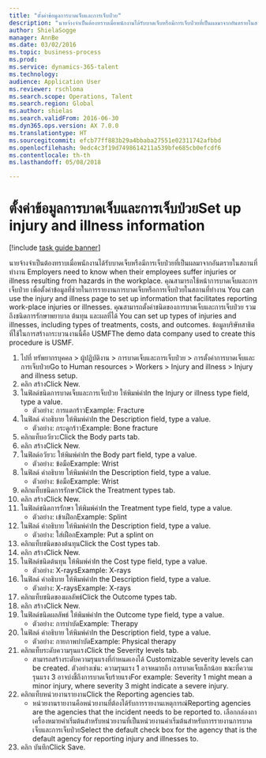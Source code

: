 ```yaml
--- 
title: "ตั้งค่าข้อมูลการบาดเจ็บและการเจ็บป่วย"
description: "นายจ้างจำเป็นต้องทราบเมื่อพนักงานได้รับบาดเจ็บหรือมีการเจ็บป่วยที่เป็นผลมาจากอันตรายในสถานที่ทำงาน "
author: ShielaSogge
manager: AnnBe
ms.date: 03/02/2016
ms.topic: business-process
ms.prod: 
ms.service: dynamics-365-talent
ms.technology: 
audience: Application User
ms.reviewer: rschloma
ms.search.scope: Operations, Talent
ms.search.region: Global
ms.author: shielas
ms.search.validFrom: 2016-06-30
ms.dyn365.ops.version: AX 7.0.0
ms.translationtype: HT
ms.sourcegitcommit: efcb77ff883b29a4bbaba27551e02311742afbbd
ms.openlocfilehash: 9edc4c3f19d7498614211a539bfe685cb0efcdf6
ms.contentlocale: th-th
ms.lasthandoff: 05/08/2018

---
```

# <a name="set-up-injury-and-illness-information"></a><span data-ttu-id="fe2a4-103">ตั้งค่าข้อมูลการบาดเจ็บและการเจ็บป่วย</span><span class="sxs-lookup"><span data-stu-id="fe2a4-103">Set up injury and illness information</span></span>

[!include [task guide banner](../../includes/task-guide-banner.md)]

<span data-ttu-id="fe2a4-104">นายจ้างจำเป็นต้องทราบเมื่อพนักงานได้รับบาดเจ็บหรือมีการเจ็บป่วยที่เป็นผลมาจากอันตรายในสถานที่ทำงาน </span><span class="sxs-lookup"><span data-stu-id="fe2a4-104">Employers need to know when their employees suffer injuries or illness resulting from hazards in the workplace.</span></span> <span data-ttu-id="fe2a4-105">คุณสามารถใช้หน้าการบาดเจ็บและการเจ็บป่วย เพื่อตั้งค่าข้อมูลที่ช่วยในการรายงานการบาดเจ็บหรือการเจ็บป่วยในสถานที่ทำงาน </span><span class="sxs-lookup"><span data-stu-id="fe2a4-105">You can use the injury and illness page to set up information that facilitates reporting work-place injuries or illnesses.</span></span> <span data-ttu-id="fe2a4-106">คุณสามารถตั้งค่าชนิดของการบาดเจ็บและการเจ็บป่วย รวมถึงชนิดการรักษาพยาบาล ต้นทุน และผลที่ได้ </span><span class="sxs-lookup"><span data-stu-id="fe2a4-106">You can set up types of injuries and illnesses, including types of treatments, costs, and outcomes.</span></span> <span data-ttu-id="fe2a4-107">ข้อมูลบริษัทสาธิตที่ใช้ในการสร้างกระบวนงานนี้คือ USMF</span><span class="sxs-lookup"><span data-stu-id="fe2a4-107">The demo data company used to create this procedure is USMF.</span></span>

1. <span data-ttu-id="fe2a4-108">ไปที่ ทรัพยากรบุคคล > ผู้ปฏิบัติงาน > การบาดเจ็บและการเจ็บป่วย > การตั้งค่าการบาดเจ็บและการเจ็บป่วย</span><span class="sxs-lookup"><span data-stu-id="fe2a4-108">Go to Human resources > Workers > Injury and illness > Injury and illness setup.</span></span>
2. <span data-ttu-id="fe2a4-109">คลิก สร้าง</span><span class="sxs-lookup"><span data-stu-id="fe2a4-109">Click New.</span></span>
3. <span data-ttu-id="fe2a4-110">ในฟิลด์ชนิดการบาดเจ็บและการเจ็บป่วย ให้พิมพ์ค่า</span><span class="sxs-lookup"><span data-stu-id="fe2a4-110">In the Injury or illness type field, type a value.</span></span>
    * <span data-ttu-id="fe2a4-111">ตัวอย่าง: การแตกร้าว</span><span class="sxs-lookup"><span data-stu-id="fe2a4-111">Example: Fracture</span></span>  
4. <span data-ttu-id="fe2a4-112">ในฟิลด์ คำอธิบาย ให้พิมพ์ค่า</span><span class="sxs-lookup"><span data-stu-id="fe2a4-112">In the Description field, type a value.</span></span>
    * <span data-ttu-id="fe2a4-113">ตัวอย่าง: กระดูกร้าว</span><span class="sxs-lookup"><span data-stu-id="fe2a4-113">Example: Bone fracture</span></span>  
5. <span data-ttu-id="fe2a4-114">คลิกแท็บอวัยวะ</span><span class="sxs-lookup"><span data-stu-id="fe2a4-114">Click the Body parts tab.</span></span>
6. <span data-ttu-id="fe2a4-115">คลิก สร้าง</span><span class="sxs-lookup"><span data-stu-id="fe2a4-115">Click New.</span></span>
7. <span data-ttu-id="fe2a4-116">ในฟิลด์อวัยวะ ให้พิมพ์ค่า</span><span class="sxs-lookup"><span data-stu-id="fe2a4-116">In the Body part field, type a value.</span></span>
    * <span data-ttu-id="fe2a4-117">ตัวอย่าง: ข้อมือ</span><span class="sxs-lookup"><span data-stu-id="fe2a4-117">Example: Wrist</span></span>  
8. <span data-ttu-id="fe2a4-118">ในฟิลด์ คำอธิบาย ให้พิมพ์ค่า</span><span class="sxs-lookup"><span data-stu-id="fe2a4-118">In the Description field, type a value.</span></span>
    * <span data-ttu-id="fe2a4-119">ตัวอย่าง: ข้อมือ</span><span class="sxs-lookup"><span data-stu-id="fe2a4-119">Example: Wrist</span></span>  
9. <span data-ttu-id="fe2a4-120">คลิกแท็บชนิดการรักษา</span><span class="sxs-lookup"><span data-stu-id="fe2a4-120">Click the Treatment types tab.</span></span>
10. <span data-ttu-id="fe2a4-121">คลิก สร้าง</span><span class="sxs-lookup"><span data-stu-id="fe2a4-121">Click New.</span></span>
11. <span data-ttu-id="fe2a4-122">ในฟิลด์ชนิดการรักษา ให้พิมพ์ค่า</span><span class="sxs-lookup"><span data-stu-id="fe2a4-122">In the Treatment type field, type a value.</span></span>
    * <span data-ttu-id="fe2a4-123">ตัวอย่าง: เข้าเฝือก</span><span class="sxs-lookup"><span data-stu-id="fe2a4-123">Example: Splint</span></span>  
12. <span data-ttu-id="fe2a4-124">ในฟิลด์ คำอธิบาย ให้พิมพ์ค่า</span><span class="sxs-lookup"><span data-stu-id="fe2a4-124">In the Description field, type a value.</span></span>
    * <span data-ttu-id="fe2a4-125">ตัวอย่าง: ใส่เฝือก</span><span class="sxs-lookup"><span data-stu-id="fe2a4-125">Example: Put a splint on</span></span>  
13. <span data-ttu-id="fe2a4-126">คลิกแท็บชนิดของต้นทุน</span><span class="sxs-lookup"><span data-stu-id="fe2a4-126">Click the Cost types tab.</span></span>
14. <span data-ttu-id="fe2a4-127">คลิก สร้าง</span><span class="sxs-lookup"><span data-stu-id="fe2a4-127">Click New.</span></span>
15. <span data-ttu-id="fe2a4-128">ในฟิลด์ชนิดต้นทุน ให้พิมพ์ค่า</span><span class="sxs-lookup"><span data-stu-id="fe2a4-128">In the Cost type field, type a value.</span></span>
    * <span data-ttu-id="fe2a4-129">ตัวอย่าง: X-rays</span><span class="sxs-lookup"><span data-stu-id="fe2a4-129">Example: X-rays</span></span>  
16. <span data-ttu-id="fe2a4-130">ในฟิลด์ คำอธิบาย ให้พิมพ์ค่า</span><span class="sxs-lookup"><span data-stu-id="fe2a4-130">In the Description field, type a value.</span></span>
    * <span data-ttu-id="fe2a4-131">ตัวอย่าง: X-rays</span><span class="sxs-lookup"><span data-stu-id="fe2a4-131">Example: X-rays</span></span>  
17. <span data-ttu-id="fe2a4-132">คลิกแท็บชนิดของผลลัพธ์</span><span class="sxs-lookup"><span data-stu-id="fe2a4-132">Click the Outcome types tab.</span></span>
18. <span data-ttu-id="fe2a4-133">คลิก สร้าง</span><span class="sxs-lookup"><span data-stu-id="fe2a4-133">Click New.</span></span>
19. <span data-ttu-id="fe2a4-134">ในฟิลด์ชนิดผลลัพธ์ ให้พิมพ์ค่า</span><span class="sxs-lookup"><span data-stu-id="fe2a4-134">In the Outcome type field, type a value.</span></span>
    * <span data-ttu-id="fe2a4-135">ตัวอย่าง: การบำบัด</span><span class="sxs-lookup"><span data-stu-id="fe2a4-135">Example: Therapy</span></span>  
20. <span data-ttu-id="fe2a4-136">ในฟิลด์ คำอธิบาย ให้พิมพ์ค่า</span><span class="sxs-lookup"><span data-stu-id="fe2a4-136">In the Description field, type a value.</span></span>
    * <span data-ttu-id="fe2a4-137">ตัวอย่าง: กายภาพบำบัด</span><span class="sxs-lookup"><span data-stu-id="fe2a4-137">Example: Physical therapy</span></span>  
21. <span data-ttu-id="fe2a4-138">คลิกแท็บระดับความรุนแรง</span><span class="sxs-lookup"><span data-stu-id="fe2a4-138">Click the Severity levels tab.</span></span>
    * <span data-ttu-id="fe2a4-139">สามารถสร้างระดับความรุนแรงที่กำหนดเองได้ </span><span class="sxs-lookup"><span data-stu-id="fe2a4-139">Customizable severity levels can be created.</span></span> <span data-ttu-id="fe2a4-140">ตัวอย่างเช่น: ความรุนแรง 1 อาจหมายถึง การบาดเจ็บเล็กน้อย ขณะที่ความรุนแรง 3 อาจบ่งชี้ถึงการบาดเจ็บร้ายแรง</span><span class="sxs-lookup"><span data-stu-id="fe2a4-140">For example: Severity 1 might mean a minor injury, where severity 3 might indicate a severe injury.</span></span>  
22. <span data-ttu-id="fe2a4-141">คลิกแท็บหน่วยงานรายงาน</span><span class="sxs-lookup"><span data-stu-id="fe2a4-141">Click the Reporting agencies tab.</span></span>
    * <span data-ttu-id="fe2a4-142">หน่วยงานรายงานคือหน่วยงานที่ต้องได้รับการรายงานเหตุการณ์</span><span class="sxs-lookup"><span data-stu-id="fe2a4-142">Reporting agencies are the agencies that the incident needs to be reported to.</span></span> <span data-ttu-id="fe2a4-143">เลือกกล่องกาเครื่องหมายค่าเริ่มต้นสำหรับหน่วยงานที่เป็นหน่วยงานค่าเริ่มต้นสำหรับการรายงานการบาดเจ็บและการเจ็บป่วย</span><span class="sxs-lookup"><span data-stu-id="fe2a4-143">Select the default check box for the agency that is the default agency for reporting injury and illnesses to.</span></span>  
23. <span data-ttu-id="fe2a4-144">คลิก บันทึก</span><span class="sxs-lookup"><span data-stu-id="fe2a4-144">Click Save.</span></span>



